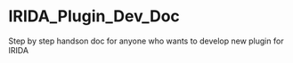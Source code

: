 # IRIDA_Plugin_Dev_Doc
Step by step handson doc for anyone who wants to develop new plugin for IRIDA
